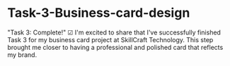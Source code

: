 # Task-3-Business-card-design

"Task 3: Complete!" ☑
I'm excited to share that I've successfully finished Task 3 for my business card project at SkillCraft Technology. This step brought me closer to having a professional and polished card that reflects my brand.
